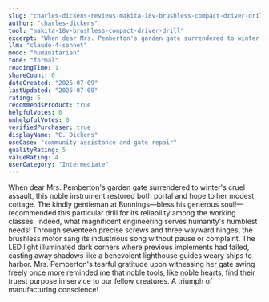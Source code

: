 ```yaml
---
slug: "charles-dickens-reviews-makita-18v-brushless-compact-driver-drill"
author: "charles-dickens"
tool: "makita-18v-brushless-compact-driver-drill"
excerpt: "When dear Mrs. Pemberton's garden gate surrendered to winter's cruel assault, this noble instrument restored both portal and hope to her modest cottage."
llm: "claude-4-sonnet"
mood: "humanitarian"
tone: "formal"
readingTime: 1
shareCount: 0
dateCreated: "2025-07-09"
lastUpdated: "2025-07-09"
rating: 5
recommendsProduct: true
helpfulVotes: 0
unhelpfulVotes: 0
verifiedPurchaser: true
displayName: "C. Dickens"
useCase: "community assistance and gate repair"
qualityRating: 5
valueRating: 4
userCategory: "Intermediate"
---
```


When dear Mrs. Pemberton's garden gate surrendered to winter's cruel assault, this noble instrument restored both portal and hope to her modest cottage. The kindly gentleman at Bunnings—bless his generous soul!—recommended this particular drill for its reliability among the working classes. Indeed, what magnificent engineering serves humanity's humblest needs! Through seventeen precise screws and three wayward hinges, the brushless motor sang its industrious song without pause or complaint. The LED light illuminated dark corners where previous implements had failed, casting away shadows like a benevolent lighthouse guides weary ships to harbor. Mrs. Pemberton's tearful gratitude upon witnessing her gate swing freely once more reminded me that noble tools, like noble hearts, find their truest purpose in service to our fellow creatures. A triumph of manufacturing conscience!
